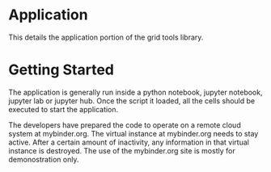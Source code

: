 # Application

This details the application portion of the grid tools library.

# Getting Started

The application is generally run inside a python notebook,
jupyter notebook, jupyter lab or jupyter hub.  Once the script
it loaded, all the cells should be executed to start the application.

The developers have prepared the code to operate on a remote cloud
system at mybinder.org.  The virtual instance at mybinder.org needs
to stay active.  After a certain amount of inactivity, any information
in that virtual instance is destroyed.  The use of the mybinder.org
site is mostly for demonostration only.
